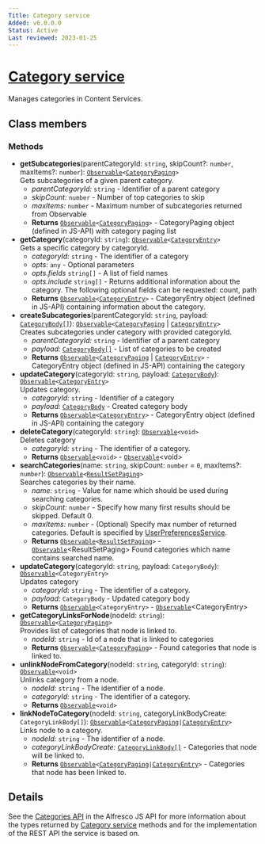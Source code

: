 ```yaml
---
Title: Category service
Added: v6.0.0.0
Status: Active
Last reviewed: 2023-01-25
---
```


# [Category service](../../../lib/content-services/src/lib/category/services/category.service.ts "Defined in category.service.ts")

Manages categories in Content Services.

## Class members

### Methods

-   **getSubcategories**(parentCategoryId: `string`, skipCount?: `number`, maxItems?: `number`): [`Observable`](http://reactivex.io/documentation/observable.html)`<`[`CategoryPaging`](https://github.com/Alfresco/alfresco-js-api/blob/master/src/api/content-rest-api/docs/CategoryPaging.md)`>`<br/>
    Gets subcategories of a given parent category.
    -   _parentCategoryId:_ `string`  - Identifier of a parent category
    -   _skipCount:_ `number`  - Number of top categories to skip
    -   _maxItems:_ `number`  - Maximum number of subcategories returned from Observable
    -   **Returns** [`Observable`](http://reactivex.io/documentation/observable.html)`<`[`CategoryPaging`](https://github.com/Alfresco/alfresco-js-api/blob/master/src/api/content-rest-api/docs/CategoryPaging.md)`>` - CategoryPaging object (defined in JS-API) with category paging list
-   **getCategory**(categoryId: `string`): [`Observable`](http://reactivex.io/documentation/observable.html)`<`[`CategoryEntry`](https://github.com/Alfresco/alfresco-js-api/blob/master/src/api/content-rest-api/docs/CategoryEntry.md)`>`<br/>
    Gets a specific category by categoryId.
    -   _categoryId:_ `string`  - The identifier of a category
    -   _opts:_ `any`  - Optional parameters
    -   _opts.fields_ `string[]` - A list of field names
    -   _opts.include_ `string[]` - Returns additional information about the category. The following optional fields can be requested: count, path
    -   **Returns** [`Observable`](http://reactivex.io/documentation/observable.html)`<`[`CategoryEntry`](https://github.com/Alfresco/alfresco-js-api/blob/master/src/api/content-rest-api/docs/CategoryEntry.md)`>` - CategoryEntry object (defined in JS-API) containing information about the category.
-   **createSubcategories**(parentCategoryId: `string`, payload: [`CategoryBody[]`](https://github.com/Alfresco/alfresco-js-api/blob/master/src/api/content-rest-api/docs/CategoryBody.md)): [`Observable`](http://reactivex.io/documentation/observable.html)`<`[`CategoryPaging`](https://github.com/Alfresco/alfresco-js-api/blob/master/src/api/content-rest-api/docs/CategoryPaging.md) | [`CategoryEntry`](https://github.com/Alfresco/alfresco-js-api/blob/master/src/api/content-rest-api/docs/CategoryEntry.md)`>`<br/>
    Creates subcategories under category with provided categoryId.
    -   _parentCategoryId:_ `string`  - Identifier of a parent category
    -   _payload:_ [`CategoryBody[]`](https://github.com/Alfresco/alfresco-js-api/blob/master/src/api/content-rest-api/docs/CategoryBody.md)  - List of categories to be created
    -   **Returns** [`Observable`](http://reactivex.io/documentation/observable.html)`<`[`CategoryPaging`](https://github.com/Alfresco/alfresco-js-api/blob/master/src/api/content-rest-api/docs/CategoryPaging.md) | [`CategoryEntry`](https://github.com/Alfresco/alfresco-js-api/blob/master/src/api/content-rest-api/docs/CategoryEntry.md)`>` - CategoryEntry object (defined in JS-API) containing the category
-   **updateCategory**(categoryId: `string`, payload: [`CategoryBody`](https://github.com/Alfresco/alfresco-js-api/blob/master/src/api/content-rest-api/docs/CategoryBody.md)): [`Observable`](http://reactivex.io/documentation/observable.html)`<`[`CategoryEntry`](https://github.com/Alfresco/alfresco-js-api/blob/master/src/api/content-rest-api/docs/CategoryEntry.md)`>`<br/>
    Updates category.
    -   _categoryId:_ `string`  - Identifier of a category
    -   _payload:_ [`CategoryBody`](https://github.com/Alfresco/alfresco-js-api/blob/master/src/api/content-rest-api/docs/CategoryBody.md)  - Created category body
    -   **Returns** [`Observable`](http://reactivex.io/documentation/observable.html)`<`[`CategoryEntry`](https://github.com/Alfresco/alfresco-js-api/blob/master/src/api/content-rest-api/docs/CategoryEntry.md)`>` - CategoryEntry object (defined in JS-API) containing the category
-   **deleteCategory**(categoryId: `string`): [`Observable`](http://reactivex.io/documentation/observable.html)`<void>`<br/>
    Deletes category
    -   _categoryId:_ `string`  - The identifier of a category.
    -   **Returns** [`Observable`](http://reactivex.io/documentation/observable.html)`<void>` - [`Observable`](http://reactivex.io/documentation/observable.html)&lt;void>
-   **searchCategories**(name: `string`, skipCount: `number` = `0`, maxItems?: `number`): [`Observable`](http://reactivex.io/documentation/observable.html)`<`[`ResultSetPaging`](https://github.com/Alfresco/alfresco-js-api/blob/develop/src/api/search-rest-api/docs/ResultSetPaging.md)`>`<br/>
    Searches categories by their name.
    -   _name:_ `string`  - Value for name which should be used during searching categories.
    -   _skipCount:_ `number`  - Specify how many first results should be skipped. Default 0.
    -   _maxItems:_ `number`  - (Optional) Specify max number of returned categories. Default is specified by [UserPreferencesService](../../core/services/user-preferences.service.md).
    -   **Returns** [`Observable`](http://reactivex.io/documentation/observable.html)`<`[`ResultSetPaging`](https://github.com/Alfresco/alfresco-js-api/blob/develop/src/api/search-rest-api/docs/ResultSetPaging.md)`>` - [`Observable`](http://reactivex.io/documentation/observable.html)&lt;ResultSetPaging> Found categories which name contains searched name.
-   **updateCategory**(categoryId: `string`, payload: `CategoryBody`): [`Observable`](http://reactivex.io/documentation/observable.html)`<CategoryEntry>`<br/>
    Updates category
    -   _categoryId:_ `string`  - The identifier of a category.
    -   _payload:_ `CategoryBody`  - Updated category body
    -   **Returns** [`Observable`](http://reactivex.io/documentation/observable.html)`<CategoryEntry>` - [`Observable`](http://reactivex.io/documentation/observable.html)&lt;CategoryEntry>
-   **getCategoryLinksForNode**(nodeId: `string`): [`Observable`](http://reactivex.io/documentation/observable.html)`<`[`CategoryPaging`](https://github.com/Alfresco/alfresco-js-api/blob/master/src/api/content-rest-api/docs/CategoryPaging.md)`>`<br/>
    Provides list of categories that node is linked to.
    -   _nodeId:_ `string`  - Id of a node that is linked to categories
    -   **Returns** [`Observable`](http://reactivex.io/documentation/observable.html)`<`[`CategoryPaging`](https://github.com/Alfresco/alfresco-js-api/blob/master/src/api/content-rest-api/docs/CategoryPaging.md)`>` - Found categories that node is linked to.
-   **unlinkNodeFromCategory**(nodeId: `string`, categoryId: `string`): [`Observable`](http://reactivex.io/documentation/observable.html)`<void>`<br/>
    Unlinks category from a node.
    -   _nodeId:_ `string`  - The identifier of a node.
    -   _categoryId:_ `string`  - The identifier of a category.
    -   **Returns** [`Observable`](http://reactivex.io/documentation/observable.html)`<void>`
-   **linkNodeToCategory**(nodeId: `string`, categoryLinkBodyCreate: `CategoryLinkBody[]`): [`Observable`](http://reactivex.io/documentation/observable.html)`<`[`CategoryPaging`]((https://github.com/Alfresco/alfresco-js-api/blob/master/src/api/content-rest-api/docs/CategoryPaging.md))` | `[`CategoryEntry`](https://github.com/Alfresco/alfresco-js-api/blob/master/src/api/content-rest-api/docs/CategoryEntry.md)`>`<br/>
    Links node to a category.
    -   _nodeId:_ `string`  - The identifier of a node.
    -   _categoryLinkBodyCreate:_ [`CategoryLinkBody[]`](https://github.com/Alfresco/alfresco-js-api/blob/master/src/api/content-rest-api/docs/CategoryLinkBody.md)  - Categories that node will be linked to.
    -   **Returns** [`Observable`](http://reactivex.io/documentation/observable.html)`<`[`CategoryPaging`]((https://github.com/Alfresco/alfresco-js-api/blob/master/src/api/content-rest-api/docs/CategoryPaging.md))` | `[`CategoryEntry`](https://github.com/Alfresco/alfresco-js-api/blob/master/src/api/content-rest-api/docs/CategoryEntry.md)`>` - Categories that node has been linked to.

## Details

See the
[Categories API](https://github.com/Alfresco/alfresco-js-api/blob/master/src/api/content-rest-api/docs/CategoriesApi.md)
in the Alfresco JS API for more information about the types returned by [Category
service](category.service.md) methods and for the implementation of the REST API the service is
based on.
